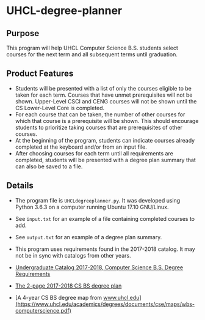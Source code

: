 # UHCL-degree-planner

## Purpose
This program will help UHCL Computer Science B.S. students select courses for the next term and all subsequent terms until graduation.

## Product Features
- Students will be presented with a list of only the courses eligible to be taken for each term.  Courses that have unmet prerequisites will not be shown.  Upper-Level CSCI and CENG courses will not be shown until the CS Lower-Level Core is completed. 
- For each course that can be taken, the number of other courses for which that course is a prerequisite will be shown.  This should encourage students to prioritize taking courses that are prerequisites of other courses.
- At the beginning of the program, students can indicate courses already completed at the keyboard and/or from an input file.
- After choosing courses for each term until all requirements are completed, students will be presented with a degree plan summary that can also be saved to a file.

## Details
- The program file is `UHCLdegreeplanner.py`.  It was developed using Python 3.6.3 on a computer running Ubuntu 17.10 GNU/Linux.
- See `input.txt` for an example of a file containing completed courses to add.
- See `output.txt` for an example of a degree plan summary.

- This program uses requirements found in the 2017-2018 catalog.  It may not be in sync with catalogs from other years.
- [Undergraduate Catalog 2017-2018, Computer Science B.S. Degree Requirements](https://catalog.uhcl.edu/current/undergraduate/degrees-and-programs/bachelors/computer-science-bs)
- [The 2-page 2017-2018 CS BS degree plan](https://www.uhcl.edu/academics/degrees/documents/cse/wbs-computerscience.pdf)
- [A 4-year CS BS degree map from www.uhcl.edu](https://www.uhcl.edu/academics/degrees/documents/cse/maps/wbs-computerscience.pdf)

